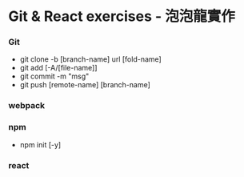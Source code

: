 Git & React exercises - 泡泡龍實作
===========================
### Git
- git clone -b [branch-name] url [fold-name]
- git add [-A/[file-name]]
- git commit -m "msg"
- git push [remote-name] [branch-name]

### webpack

### npm
- npm init [-y]

### react
